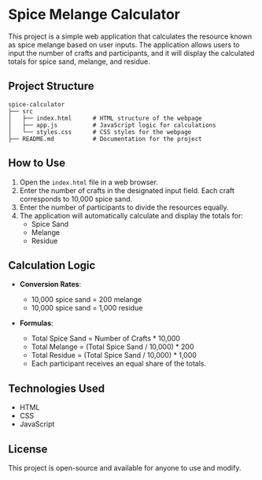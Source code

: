 # Spice Melange Calculator

This project is a simple web application that calculates the resource known as spice melange based on user inputs. The application allows users to input the number of crafts and participants, and it will display the calculated totals for spice sand, melange, and residue.

## Project Structure

```
spice-calculator
├── src
│   ├── index.html      # HTML structure of the webpage
│   ├── app.js          # JavaScript logic for calculations
│   └── styles.css      # CSS styles for the webpage
├── README.md           # Documentation for the project
```

## How to Use

1. Open the `index.html` file in a web browser.
2. Enter the number of crafts in the designated input field. Each craft corresponds to 10,000 spice sand.
3. Enter the number of participants to divide the resources equally.
4. The application will automatically calculate and display the totals for:
   - Spice Sand
   - Melange
   - Residue

## Calculation Logic

- **Conversion Rates**:
  - 10,000 spice sand = 200 melange
  - 10,000 spice sand = 1,000 residue

- **Formulas**:
  - Total Spice Sand = Number of Crafts * 10,000
  - Total Melange = (Total Spice Sand / 10,000) * 200
  - Total Residue = (Total Spice Sand / 10,000) * 1,000
  - Each participant receives an equal share of the totals.

## Technologies Used

- HTML
- CSS
- JavaScript

## License

This project is open-source and available for anyone to use and modify.